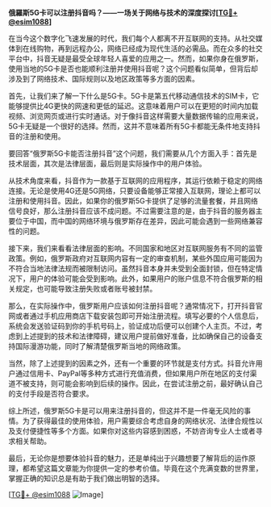 **俄羅斯5G卡可以注册抖音吗？——一场关于网络与技术的深度探讨[[TG💪+ @esim1088](https://t.me/s/esim1088)]**

在当今这个数字化飞速发展的时代，我们每个人都离不开互联网的支持。从社交媒体到在线购物，再到远程办公，网络已经成为现代生活的必需品。而在众多的社交平台中，抖音无疑是最受全球年轻人喜爱的应用之一。然而，如果你身在俄罗斯，使用当地的5G卡是否也能顺利注册并使用抖音呢？这个问题看似简单，但背后却涉及到了网络技术、国际规则以及地区政策等多方面的因素。

首先，让我们来了解一下什么是5G卡。5G卡是第五代移动通信技术的SIM卡，它能够提供比4G更快的网速和更低的延迟。这意味着用户可以在更短的时间内加载视频、浏览网页或进行实时通话。对于像抖音这样需要大量数据传输的应用来说，5G卡无疑是一个很好的选择。然而，这并不意味着所有5G卡都能无条件地支持抖音的注册和使用。

要回答“俄罗斯5G卡能否注册抖音”这个问题，我们需要从几个方面入手：首先是技术层面，其次是法律层面，最后则是实际操作中的用户体验。

从技术角度来看，抖音作为一款基于互联网的应用程序，其运行依赖于稳定的网络连接。无论是使用4G还是5G网络，只要设备能够正常接入互联网，理论上都可以注册和使用抖音。因此，如果你的俄罗斯5G卡提供了足够的流量套餐，并且网络信号良好，那么注册抖音应该不成问题。不过需要注意的是，由于抖音的服务器主要位于中国，而中国的网络环境与俄罗斯存在差异，因此可能会遇到一些网络兼容性的问题。

接下来，我们来看看法律层面的影响。不同国家和地区对互联网服务有不同的监管政策。例如，俄罗斯政府对互联网内容有一定的审查机制，某些外国应用可能因为不符合当地法律法规而被限制访问。虽然抖音本身并未受到全面封锁，但在特定情况下，用户的体验可能会受到影响。此外，如果用户的账户信息不符合俄罗斯的相关规定，也可能导致注册失败或者账号被封禁。

那么，在实际操作中，俄罗斯用户应该如何注册抖音呢？通常情况下，打开抖音官网或者通过手机应用商店下载安装包即可开始注册流程。填写必要的个人信息后，系统会发送验证码到你的手机号码上，验证成功后便可以创建个人主页。不过，考虑到上述提到的技术和法律障碍，建议用户提前做好准备，比如确保自己的设备支持国际漫游功能，同时了解清楚俄罗斯当地的网络政策。

当然，除了上述提到的因素之外，还有一个重要的环节就是支付方式。抖音允许用户通过信用卡、PayPal等多种方式进行充值消费，但如果用户所在地区的支付渠道不被支持，则可能会影响到后续的操作。因此，在尝试注册之前，最好确认自己的支付手段是否符合要求。

综上所述，俄罗斯5G卡是可以用来注册抖音的，但这并不是一件毫无风险的事情。为了获得最佳的使用体验，用户需要综合考虑自身的网络状况、法律合规性以及支付便捷性等多个方面。如果你对这些内容感到困惑，不妨咨询专业人士或者寻求相关帮助。

最后，无论你是想要体验抖音的魅力，还是单纯出于兴趣想要了解背后的运作原理，都希望这篇文章能为你提供一定的参考价值。毕竟在这个充满变数的世界里，掌握正确的知识总是有助于我们做出明智的选择。

[[TG💪+ @esim1088](https://t.me/s/esim1088) ![Image](https://i.postimg.cc/4NQfJmqS/Snipaste-2025-05-13-00-14-12.png)]